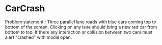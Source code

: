 # CarCrash

Problem statement : Three parallel lane roads with blue cars coming top to bottom of the screen. Clicking on any lane should bring a new red car from bottom to top. If there any interaction or collision between two cars must alert "crashed" with modal open.

